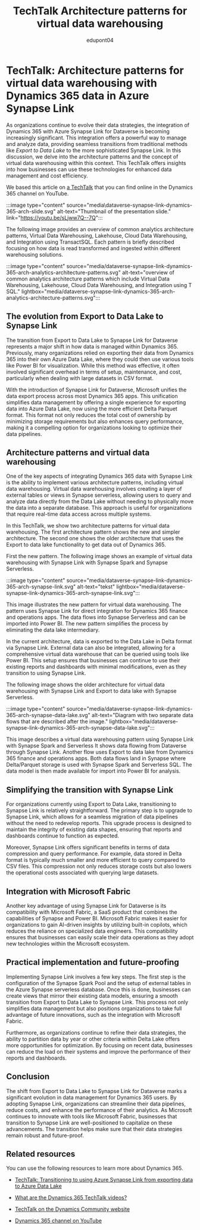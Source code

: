 ﻿---
title: TechTalk Architecture patterns for virtual data warehousing
description: Summary of TechTalk video that talks about architecture patterns for using Synapse Link for Dataverse with Dynamics 365 apps. 
ms.date: 10/01/2024
ms.topic: conceptual
author: edupont04
ms.author: edupont
ai-usage: ai-assisted
---

# TechTalk: Architecture patterns for virtual data warehousing with Dynamics 365 data in Azure Synapse Link

As organizations continue to evolve their data strategies, the integration of Dynamics 365 with Azure Synapse Link for Dataverse is becoming increasingly significant. This integration offers a powerful way to manage and analyze data, providing seamless transitions from traditional methods like *Export to Data Lake* to the more sophisticated Synapse Link. In this discussion, we delve into the architecture patterns and the concept of virtual data warehousing within this context. This TechTalk offers insights into how businesses can use these technologies for enhanced data management and cost efficiency.

We based this article on [a TechTalk](https://youtu.be/sLjww7Q--7Q) that you can find online in the Dynamics 365 channel on YouTube.  

:::image type="content" source="media\dataverse-synapse-link-dynamics-365-arch-slide.svg" alt-text="Thumbnail of the presentation slide." link="https://youtu.be/sLjww7Q--7Q":::

The following image provides an overview of common analytics architecture patterns, Virtual Data Warehousing, Lakehouse, Cloud Data Warehousing, and Integration using TransactSQL. Each pattern is briefly described  focusing on how data is read  transformed and ingested within different warehousing solutions.

:::image type="content" source="media/dataverse-synapse-link-dynamics-365-arch-analytics-architecture-patterns.svg" alt-text="overview of common analytics architecture patterns  which include Virtual Data Warehousing, Lakehouse, Cloud Data Warehousing, and Integration using T SQL." lightbox="media/dataverse-synapse-link-dynamics-365-arch-analytics-architecture-patterns.svg":::

## The evolution from Export to Data Lake to Synapse Link

The transition from Export to Data Lake to Synapse Link for Dataverse represents a major shift in how data is managed within Dynamics 365. Previously, many organizations relied on exporting their data from Dynamics 365 into their own Azure Data Lake, where they could then use various tools like Power BI for visualization. While this method was effective, it often involved significant overhead in terms of setup, maintenance, and cost, particularly when dealing with large datasets in CSV format.

With the introduction of Synapse Link for Dataverse, Microsoft unifies the data export process across most Dynamics 365 apps. This unification simplifies data management by offering a single experience for exporting data into Azure Data Lake, now using the more efficient Delta Parquet format. This format not only reduces the total cost of ownership by minimizing storage requirements but also enhances query performance, making it a compelling option for organizations looking to optimize their data pipelines.

## Architecture patterns and virtual data warehousing

One of the key aspects of integrating Dynamics 365 data with Synapse Link is the ability to implement various architecture patterns, including virtual data warehousing. Virtual data warehousing involves creating a layer of external tables or views in Synapse serverless, allowing users to query and analyze data directly from the Data Lake without needing to physically move the data into a separate database. This approach is useful for organizations that require real-time data access across multiple systems.

In this TechTalk, we show two architecture patterns for virtual data warehousing. The first architecture pattern shows the new and simpler architecture. The second one shows the older architecture that uses the Export to data lake functionality to get data out of Dynamics 365.

First the new pattern. The following image shows an example of virtual data warehousing with Synapse Link with Synapse Spark and Synapse Serverless.

:::image type="content" source="media/dataverse-synapse-link-dynamics-365-arch-synapse-link.svg" alt-text="tekst" lightbox="media/dataverse-synapse-link-dynamics-365-arch-synapse-link.svg":::

This image illustrates the new pattern for virtual data warehousing. The pattern uses Synapse Link for direct integration for Dynamics 365 finance and operations apps. The data flows into Synapse Serverless and can be imported into Power BI. The new pattern simplifies the process by eliminating the data lake intermediary.

In the current architecture, data is exported to the Data Lake in Delta format via Synapse Link. External data can also be integrated, allowing for a comprehensive virtual data warehouse that can be queried using tools like Power BI. This setup ensures that businesses can continue to use their existing reports and dashboards with minimal modifications, even as they transition to using Synapse Link.

The following image shows the older architecture for virtual data warehousing with Synapse Link and Export to data lake with Synapse Serverless.

:::image type="content" source="media/dataverse-synapse-link-dynamics-365-arch-synapse-data-lake.svg" alt-text="Diagram with two separate data flows that are described after the image." lightbox="media/dataverse-synapse-link-dynamics-365-arch-synapse-data-lake.svg":::

This image describes a virtual data warehousing pattern using Synapse Link with Synapse Spark and Serverless  It shows data flowing from Dataverse through Synapse Link. Another flow uses Export to data lake from Dynamics 365 finance and operations apps. Both data flows land in Synapse where Delta/Parquet storage is used with Synapse Spark and Serverless SQL. The data model is then made available for import into Power BI for analysis.

## Simplifying the transition with Synapse Link

For organizations currently using Export to Data Lake, transitioning to Synapse Link is relatively straightforward. The primary step is to upgrade to Synapse Link, which allows for a seamless migration of data pipelines without the need to redevelop reports. This upgrade process is designed to maintain the integrity of existing data shapes, ensuring that reports and dashboards continue to function as expected.

Moreover, Synapse Link offers significant benefits in terms of data compression and query performance. For example, data stored in Delta format is typically much smaller and more efficient to query compared to CSV files. This compression not only reduces storage costs but also lowers the operational costs associated with querying large datasets.

## Integration with Microsoft Fabric

Another key advantage of using Synapse Link for Dataverse is its compatibility with Microsoft Fabric, a SaaS product that combines the capabilities of Synapse and Power BI. Microsoft Fabric makes it easier for organizations to gain AI-driven insights by utilizing built-in copilots, which reduces the reliance on specialized data engineers. This compatibility ensures that businesses can easily scale their data operations as they adopt new technologies within the Microsoft ecosystem.

## Practical implementation and future-proofing

Implementing Synapse Link involves a few key steps. The first step is the configuration of the Synapse Spark Pool and the setup of external tables in the Azure Synapse serverless database. Once this is done, businesses can create views that mirror their existing data models, ensuring a smooth transition from Export to Data Lake to Synapse Link. This process not only simplifies data management but also positions organizations to take full advantage of future innovations, such as the integration with Microsoft Fabric.

Furthermore, as organizations continue to refine their data strategies, the ability to partition data by year or other criteria within Delta Lake offers more opportunities for optimization. By focusing on recent data, businesses can reduce the load on their systems and improve the performance of their reports and dashboards.

## Conclusion

The shift from Export to Data Lake to Synapse Link for Dataverse marks a significant evolution in data management for Dynamics 365 users. By adopting Synapse Link, organizations can streamline their data pipelines, reduce costs, and enhance the performance of their analytics. As Microsoft continues to innovate with tools like Microsoft Fabric, businesses that transition to Synapse Link are well-positioned to capitalize on these advancements. The transition helps make sure that their data strategies remain robust and future-proof.

## Related resources

You can use the following resources to learn more about Dynamics 365.

- [TechTalk: Transitioning to using Azure Synapse Link from exporting data to Azure Data Lake](dataverse-synapse-link-dynamics-365-transition.md)

- [What are the Dynamics 365 TechTalk videos?](../roles/techtalk-videos.md)

- [TechTalk on the Dynamics Community website](https://community.dynamics.com/videos/)

- [Dynamics 365 channel on YouTube](https://www.youtube.com/channel/UC5QxCcXhFFixs1nfmOpJlvQ)
